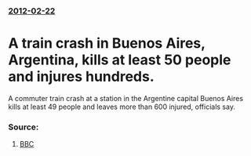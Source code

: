 ### [2012-02-22](/news/2012/02/22/index.md)

# A train crash in Buenos Aires, Argentina, kills at least 50 people and injures hundreds. 

A commuter train crash at a station in the Argentine capital Buenos Aires kills at least 49 people and leaves more than 600 injured, officials say.


### Source:

1. [BBC](http://www.bbc.co.uk/news/world-latin-america-17129858)
